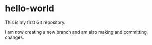 # hello-world
This is my first Git repository.

I am now creating a new branch and am also making and committing changes.
